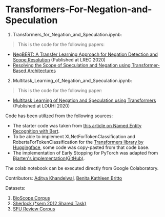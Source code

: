 # Transformers-For-Negation-and-Speculation
1. Transformers_for_Negation_and_Speculation.ipynb:
  > This is the code for the following papers:
* [NegBERT: A Transfer Learning Approach for Negation Detection and Scope Resolution](https://arxiv.org/abs/1911.04211) (Published at LREC 2020)
* [Resolving the Scope of Speculation and Negation using Transformer-Based Architectures](https://arxiv.org/abs/2001.02885)
2. Multitask_Learning_of_Negation_and_Speculation.ipynb:
  > This is the code for the following paper:
* [Multitask Learning of Negation and Speculation using Transformers](https://www.aclweb.org/anthology/2020.louhi-1.9.pdf) (Published at LOUHI 2020)

Code has been utilized from the following sources:
* The starter code was taken from [this article on Named Entity Recognition with Bert](https://www.depends-on-the-definition.com/named-entity-recognition-with-bert/).  
* To be able to implement XLNetForTokenClassification and RobertaForTokenClassification for the [Transformers library by Huggingface](https://github.com/huggingface/transformers), some code was copy-pasted from that code base.  
* The implementation of Early Stopping for PyTorch was adapted from [Bjarten's implementation(GitHub)](https://github.com/Bjarten/early-stopping-pytorch/blob/master/pytorchtools.py).

The colab notebook can be executed directly from Google Colaboratory.

Contributors: [Aditya Khandelwal](https://github.com/adityak6798), [Benita Kathleen Britto](https://github.com/benitakbritto)

Datasets:
1. [BioScope Corpus](https://rgai.sed.hu/node/105)
2. [Sherlock (*sem 2012 Shared Task)](https://www.clips.uantwerpen.be/sem2012-st-neg/)
3. [SFU Review Corpus](https://www.sfu.ca/~mtaboada/SFU_Review_Corpus.html)
